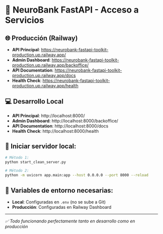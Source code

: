 # 🏦 NeuroBank FastAPI - Acceso a Servicios

## 🌐 **Producción (Railway)**
- **API Principal**: https://neurobank-fastapi-toolkit-production.up.railway.app/
- **Admin Dashboard**: https://neurobank-fastapi-toolkit-production.up.railway.app/backoffice/
- **API Documentation**: https://neurobank-fastapi-toolkit-production.up.railway.app/docs
- **Health Check**: https://neurobank-fastapi-toolkit-production.up.railway.app/health

## 💻 **Desarrollo Local**
- **API Principal**: http://localhost:8000/
- **Admin Dashboard**: http://localhost:8000/backoffice/
- **API Documentation**: http://localhost:8000/docs
- **Health Check**: http://localhost:8000/health

## 🚀 **Iniciar servidor local:**
```bash
# Método 1:
python start_clean_server.py

# Método 2:
python -m uvicorn app.main:app --host 0.0.0.0 --port 8000 --reload
```

## 🔑 **Variables de entorno necesarias:**
- **Local**: Configuradas en `.env` (no se sube a Git)
- **Producción**: Configuradas en Railway Dashboard

---
*✅ Todo funcionando perfectamente tanto en desarrollo como en producción*
